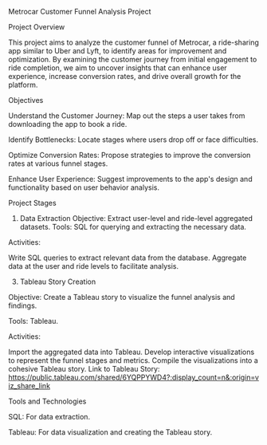 Metrocar Customer Funnel Analysis Project

Project Overview

This project aims to analyze the customer funnel of Metrocar, a ride-sharing app similar to Uber and Lyft, to identify areas for improvement and optimization. By examining the customer journey from initial engagement to ride completion, we aim to uncover insights that can enhance user experience, increase conversion rates, and drive overall growth for the platform.

Objectives

Understand the Customer Journey: Map out the steps a user takes from downloading the app to book a ride.

Identify Bottlenecks:
Locate stages where users drop off or face difficulties.

Optimize Conversion Rates:
Propose strategies to improve the conversion rates at various funnel stages.

Enhance User Experience: Suggest improvements to the app's design and functionality based on user behavior analysis.

Project Stages

1. Data Extraction
Objective: Extract user-level and ride-level aggregated datasets.
Tools: SQL for querying and extracting the necessary data.

Activities:

Write SQL queries to extract relevant data from the database.
Aggregate data at the user and ride levels to facilitate analysis.

3. Tableau Story Creation

Objective: Create a Tableau story to visualize the funnel analysis and findings.

Tools: Tableau.

Activities:

Import the aggregated data into Tableau.
Develop interactive visualizations to represent the funnel stages and metrics.
Compile the visualizations into a cohesive Tableau story.
Link to Tableau Story: https://public.tableau.com/shared/6YQPPYWD4?:display_count=n&:origin=viz_share_link


Tools and Technologies

SQL: For data extraction.

Tableau: For data visualization and creating the Tableau story.
